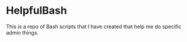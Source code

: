 # HelpfulBash
This is a repo of Bash scripts that I have created that help me do specific admin things.
